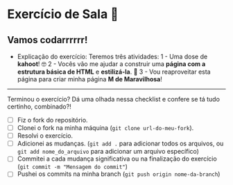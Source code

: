 # Exercício de Sala 🏫  

## Vamos codarrrrrr!

- Explicação do exercício:
Teremos três atividades:
1 - Uma dose de **kahoot**! 🤓
2 - Vocês vão me ajudar a construir uma **página com a estrutura básica de HTML** e **estilizá-la**. 🚀
3 - Vou reaproveitar esta página para criar minha página **M de Maravilhosa**! 
---

Terminou o exercício? Dá uma olhada nessa checklist e confere se tá tudo certinho, combinado?!

- [ ] Fiz o fork do repositório.
- [ ] Clonei o fork na minha máquina (`git clone url-do-meu-fork`).
- [ ] Resolvi o exercício.
- [ ] Adicionei as mudanças. (`git add .` para adicionar todos os arquivos, ou `git add nome_do_arquivo` para adicionar um arquivo específico)
- [ ] Commitei a cada mudança significativa ou na finalização do exercício (`git commit -m "Mensagem do commit"`)
- [ ] Pushei os commits na minha branch (`git push origin nome-da-branch`)

